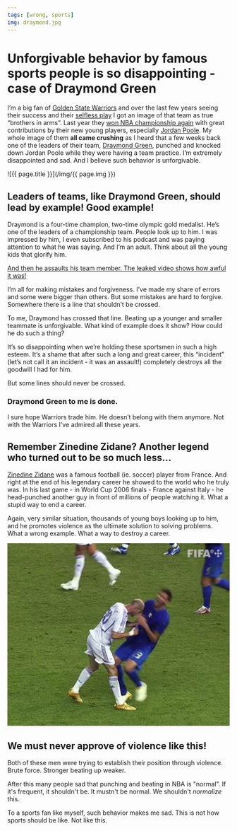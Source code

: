 ```yaml
---
tags: [wrong, sports]
img: draymond.jpg
---
```


# Unforgivable behavior by famous sports people is so disappointing - case of Draymond Green

I’m a big fan of [Golden State Warriors](/warriors/) and over the last few years seeing their success and their [selfless play](/goldenstate/) I got an image of that team as true “brothers in arms”. Last year they [won NBA championship again](/selfless/) with great contributions by their new young players, especially [Jordan Poole](https://en.wikipedia.org/wiki/Jordan_Poole). My whole image of them **all came crushing** as I heard that a few weeks back one of the leaders of their team, [Draymond Green](https://en.wikipedia.org/wiki/Draymond_Green), punched and knocked down Jordan Poole while they were having a team practice. I’m extremely disappointed and sad. And I believe such behavior is unforgivable.

<!--More-->

![{{ page.title }}](/img/{{ page.img }})

## Leaders of teams, like Draymond Green, should lead by example! Good example!

Draymond is a four-time champion, two-time olympic gold medalist. He’s one of the leaders of a championship team. People look up to him. I was impressed by him, I even subscribed to his podcast and was paying attention to what he was saying. And I’m an adult. Think about all the young kids that glorify him.

[And then he assaults his team member. The leaked video shows how awful it was!](https://www.tmz.com/2022/10/07/draymond-green-video-punch-jordan-poole-practice-golden-state-warriors/)

I’m all for making mistakes and forgiveness. I’ve made my share of errors and some were bigger than others. But some mistakes are hard to forgive. Somewhere there is a line that shouldn’t be crossed.

To me, Draymond has crossed that line. Beating up a younger and smaller teammate is unforgivable. What kind of example does it show? How could he do such a thing?

It’s so disappointing when we’re holding these sportsmen in such a high esteem. It’s a shame that after such a long and great career, this “incident” (let’s not call it an incident - it was an assault!) completely destroys all the goodwill I had for him.

But some lines should never be crossed.

### Draymond Green to me is done.

I sure hope Warriors trade him. He doesn’t belong with them anymore. Not with the Warriors I’ve admired all these years.

## Remember Zinedine Zidane? Another legend who turned out to be so much less…

[Zinedine Zidane](https://en.wikipedia.org/wiki/Zinedine_Zidane) was a famous football (ie. soccer) player from France. And right at the end of his legendary career he showed to the world who he truly was. In his last game - in World Cup 2006 finals - France against Italy - he head-punched another guy in front of millions of people watching it. What a stupid way to end a career.

Again, very similar situation, thousands of young boys looking up to him, and he promotes violence as the ultimate solution to solving problems. What a wrong example. What a way to destroy a career.

![{{ page.title }} Zidane](/img/draymond-2.jpg)

## We must never approve of violence like this!

Both of these men were trying to establish their position through violence. Brute force. Stronger beating up weaker.

After this many people sad that punching and beating in NBA is "normal". If it's frequent, it shouldn't be. It mustn't be normal. We shouldn't *normalize* this.

To a sports fan like myself, such behavior makes me sad. This is not how sports should be like. Not like this.

[n]: https://michael.gratis/nozbe